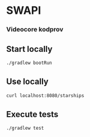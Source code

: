 # SWAPI

### Videocore kodprov

## Start locally

```bash
./gradlew bootRun
```

## Use locally
```bash
curl localhost:8080/starships
```

## Execute tests
```bash
./gradlew test
```